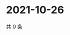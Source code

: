 # 2021-10-26

共 0 条

<!-- BEGIN WEIBO -->
<!-- 最后更新时间 Tue Oct 26 2021 08:37:25 GMT+0800 (China Standard Time) -->

<!-- END WEIBO -->
